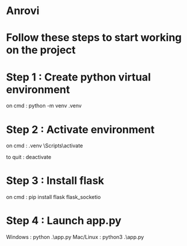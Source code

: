 # Anrovi

# Follow these steps to start working on the project

# Step 1 : Create python virtual environment

on cmd : python -m venv .venv

# Step 2 : Activate environment

on cmd : .venv \Scripts\activate

to quit : deactivate

# Step 3 : Install flask

on cmd : pip install flask flask_socketio

# Step 4 : Launch app.py

Windows : python .\app.py
Mac/Linux : python3 .\app.py

